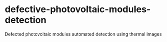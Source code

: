 # defective-photovoltaic-modules-detection
Defected photovoltaic modules automated detection using thermal images
